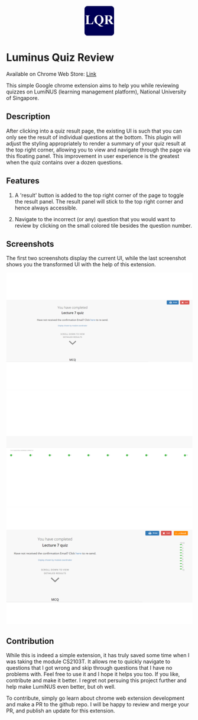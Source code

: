 <div align="center">
  <a href="https://chrome.google.com/webstore/detail/luminus-quiz-review/cfbaehclgnmgbalhafppoeopnhjbcgof">
    <img src="images/icon_128.png" alt="Logo" width="80" height="80">
  </a>
</div>

# Luminus Quiz Review
Available on Chrome Web Store: [Link](https://chrome.google.com/webstore/detail/luminus-quiz-review/cfbaehclgnmgbalhafppoeopnhjbcgof)

This simple Google chrome extension aims to help you while reviewing quizzes on LumiNUS (learning management platform), National University of Singapore.

## Description
After clicking into a quiz result page, the existing UI is such that you can only see the result of individual questions at the bottom. This plugin will adjust the styling appropriately to render a summary of your quiz result at the top right corner, allowing you to view and navigate through the page via this floating panel. This improvement in user experience is the greatest when the quiz contains over a dozen questions.

## Features
1. A 'result' button is added to the top right corner of the page to toggle the result panel. The result panel will stick to the top right corner and hence always accessible.

2. Navigate to the incorrect (or any) question that you would want to review by clicking on the small colored tile besides the question number.

## Screenshots
The first two screenshots display the current UI, while the last screenshot shows you the transformed UI with the help of this extension.

![before_1](images/before_1.png)
![before_2](images/before_2.png)
![after](images/after.png)

## Contribution
While this is indeed a simple extension, it has truly saved some time when I was taking the module CS2103T. It allows me to quickly navigate to questions that I got wrong and skip through questions that I have no problems with. Feel free to use it and I hope it helps you too. If you like, contribute and make it better. I regret not persuing this project further and help make LumiNUS even better, but oh well.

To contribute, simply go learn about chrome web extension development and make a PR to the github repo. I will be happy to review and merge your PR, and publish an update for this extension.